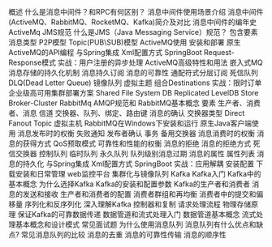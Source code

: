 概述
	什么是消息中间件？和RPC有何区别？
	消息中间件使用场景介绍
	消息中间件(ActiveMQ、RabbitMQ、RocketMQ、Kafka)简介及对比
	消息中间件的编年史
ActiveMq
	JMS规范
		什么是JMS（Java Messaging Service）规范？
		包含要素
		消息类型
		P2P模型
		Topic(PUB\SUB)模型
	ActiveMQ使用
		安装和部署
		原生ActiveMQ的API编程
		与Spring集成
			Xml配置方式
			SpringBoot
		Request-Response模式
		实战：用户注册的异步处理
	ActiveMQ高级特性和用法
		嵌入式MQ
		消息存储的持久化机制
		消息持久订阅
		消息的可靠性
		通配符式分层订阅
		死信队列DLQ(Dead Letter Queue)
		镜像队列
		虚拟主题
		组合Destinations
	实战：限时订单
	企业级高可用集群部署方案
		Shared
			File System 
			DB
		Replicated LevelDB Store
		Broker-Cluster
RabbitMq
	AMQP规范和
RabbitMQ基本概念
		要素
			生产者、消费者、消息
			信道
			交换器、队列、绑定、路由键
		消息的确认
		交换器类型
			Direct
			Fanout
			Topic
		虚拟主机
	RabbitMQ在Windows下安装和运行
	原生Java客户端使用
	消息发布时的权衡
		失败通知
		发布者确认
		事务
		备用交换器
	消息消费时的权衡
		消息的获得方式
		QoS预取模式
		可靠性和性能的权衡
	消息的拒绝
		消息的拒绝方式
		死信交换器
	控制队列
		临时队列
		永久队列
		队列级别消息过期
	消息的属性
		属性列表
		消息的持久化
	与Spring集成
		Xml配置方式
		SpringBoot
		实战：应用解耦
	安装配置
		下载安装和日常管理
		web监控平台
	集群化与镜像队列
Kafka
	Kafka入门
		Kafka中的基本概念
		为什么选择Kafka
	Kafka的安装和配置参数
	Kafka的生产者和消费者
		消息的发送和接收
		生产者和消费者的配置
		消费者群组和再均衡
		消费者中的提交和偏移量
		序列化和反序列化
	深入理解Kafka
		控制器和复制
		请求处理流程
		物理存储原理
	保证Kafka的可靠数据传递
	数据管道和流式处理入门
		数据管道基本概念
		流式处理基本概念和设计模式
常见面试题
	为什么使用消息队列
	消息队列有什么优点和缺点?
	常见消息队列的比较
	消息的去重
	消息的可靠性传输
	消息的顺序性